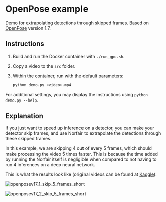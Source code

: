 # OpenPose example

Demo for extrapolating detections through skipped frames. Based on [OpenPose](https://github.com/CMU-Perceptual-Computing-Lab/openpose) version 1.7.

## Instructions

1. Build and run the Docker container with `./run_gpu.sh`.
2. Copy a video to the `src` folder.
3. Within the container, run with the default parameters:

    ```bash
    python demo.py <video>.mp4
    ```

For additional settings, you may display the instructions using `python demo.py --help`.

## Explanation

If you just want to speed up inference on a detector, you can make your detector skip frames, and use Norfair to extrapolate the detections through these skipped frames.

In this example, we are skipping 4 out of every 5 frames, which should make processing the video 5 times faster. This is because the time added by running the Norfair itself is negligible when compared to not having to run 4 inferences on a deep neural network.

This is what the results look like (original videos can be found at [Kaggle](https://www.kaggle.com/datasets/ashayajbani/oxford-town-centre?select=TownCentreXVID.mp4)):

![openposev17_1_skip_5_frames_short](https://user-images.githubusercontent.com/92468171/172702968-ae986ecc-9cfd-4cd2-9132-92c19ff36608.gif)

![openposev17_2_skip_5_frames_short](https://user-images.githubusercontent.com/92468171/172703046-e769a9fa-4c0e-4111-9478-eb2d8ad2cead.gif)
